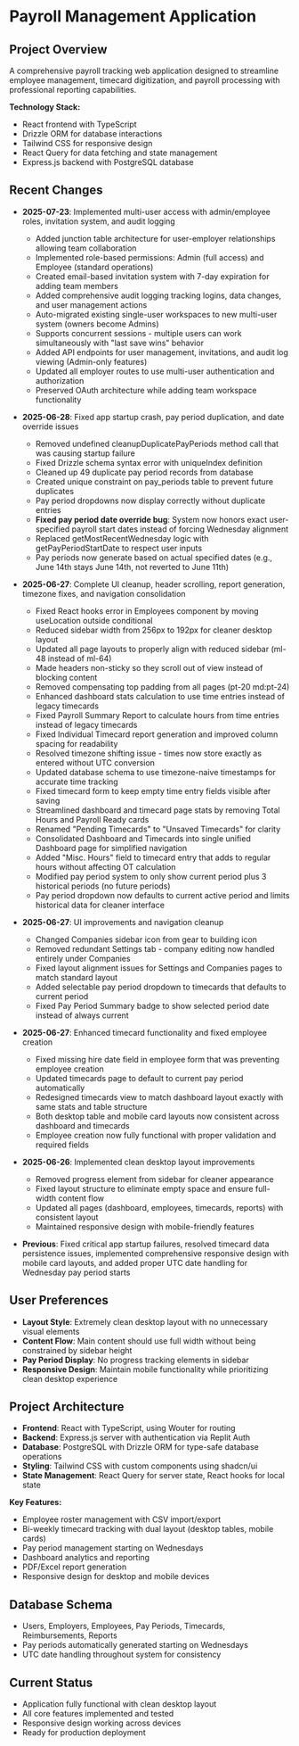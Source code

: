 # Payroll Management Application

## Project Overview
A comprehensive payroll tracking web application designed to streamline employee management, timecard digitization, and payroll processing with professional reporting capabilities.

**Technology Stack:**
- React frontend with TypeScript
- Drizzle ORM for database interactions
- Tailwind CSS for responsive design
- React Query for data fetching and state management
- Express.js backend with PostgreSQL database

## Recent Changes
- **2025-07-23**: Implemented multi-user access with admin/employee roles, invitation system, and audit logging
  - Added junction table architecture for user-employer relationships allowing team collaboration
  - Implemented role-based permissions: Admin (full access) and Employee (standard operations)
  - Created email-based invitation system with 7-day expiration for adding team members
  - Added comprehensive audit logging tracking logins, data changes, and user management actions
  - Auto-migrated existing single-user workspaces to new multi-user system (owners become Admins)
  - Supports concurrent sessions - multiple users can work simultaneously with "last save wins" behavior
  - Added API endpoints for user management, invitations, and audit log viewing (Admin-only features)
  - Updated all employer routes to use multi-user authentication and authorization
  - Preserved OAuth architecture while adding team workspace functionality

- **2025-06-28**: Fixed app startup crash, pay period duplication, and date override issues
  - Removed undefined cleanupDuplicatePayPeriods method call that was causing startup failure
  - Fixed Drizzle schema syntax error with uniqueIndex definition
  - Cleaned up 49 duplicate pay period records from database
  - Created unique constraint on pay_periods table to prevent future duplicates
  - Pay period dropdowns now display correctly without duplicate entries
  - **Fixed pay period date override bug**: System now honors exact user-specified payroll start dates instead of forcing Wednesday alignment
  - Replaced getMostRecentWednesday logic with getPayPeriodStartDate to respect user inputs
  - Pay periods now generate based on actual specified dates (e.g., June 14th stays June 14th, not reverted to June 11th)

- **2025-06-27**: Complete UI cleanup, header scrolling, report generation, timezone fixes, and navigation consolidation
  - Fixed React hooks error in Employees component by moving useLocation outside conditional
  - Reduced sidebar width from 256px to 192px for cleaner desktop layout
  - Updated all page layouts to properly align with reduced sidebar (ml-48 instead of ml-64)
  - Made headers non-sticky so they scroll out of view instead of blocking content
  - Removed compensating top padding from all pages (pt-20 md:pt-24)
  - Enhanced dashboard stats calculation to use time entries instead of legacy timecards
  - Fixed Payroll Summary Report to calculate hours from time entries instead of legacy timecards
  - Fixed Individual Timecard report generation and improved column spacing for readability
  - Resolved timezone shifting issue - times now store exactly as entered without UTC conversion
  - Updated database schema to use timezone-naive timestamps for accurate time tracking
  - Fixed timecard form to keep empty time entry fields visible after saving
  - Streamlined dashboard and timecard page stats by removing Total Hours and Payroll Ready cards
  - Renamed "Pending Timecards" to "Unsaved Timecards" for clarity
  - Consolidated Dashboard and Timecards into single unified Dashboard page for simplified navigation
  - Added "Misc. Hours" field to timecard entry that adds to regular hours without affecting OT calculation
  - Modified pay period system to only show current period plus 3 historical periods (no future periods)
  - Pay period dropdown now defaults to current active period and limits historical data for cleaner interface

- **2025-06-27**: UI improvements and navigation cleanup
  - Changed Companies sidebar icon from gear to building icon
  - Removed redundant Settings tab - company editing now handled entirely under Companies
  - Fixed layout alignment issues for Settings and Companies pages to match standard layout
  - Added selectable pay period dropdown to timecards that defaults to current period
  - Fixed Pay Period Summary badge to show selected period date instead of always current

- **2025-06-27**: Enhanced timecard functionality and fixed employee creation
  - Fixed missing hire date field in employee form that was preventing employee creation
  - Updated timecards page to default to current pay period automatically
  - Redesigned timecards view to match dashboard layout exactly with same stats and table structure
  - Both desktop table and mobile card layouts now consistent across dashboard and timecards
  - Employee creation now fully functional with proper validation and required fields

- **2025-06-26**: Implemented clean desktop layout improvements
  - Removed progress element from sidebar for cleaner appearance
  - Fixed layout structure to eliminate empty space and ensure full-width content flow
  - Updated all pages (dashboard, employees, timecards, reports) with consistent layout
  - Maintained responsive design with mobile-friendly features

- **Previous**: Fixed critical app startup failures, resolved timecard data persistence issues, implemented comprehensive responsive design with mobile card layouts, and added proper UTC date handling for Wednesday pay period starts

## User Preferences
- **Layout Style**: Extremely clean desktop layout with no unnecessary visual elements
- **Content Flow**: Main content should use full width without being constrained by sidebar height
- **Pay Period Display**: No progress tracking elements in sidebar
- **Responsive Design**: Maintain mobile functionality while prioritizing clean desktop experience

## Project Architecture
- **Frontend**: React with TypeScript, using Wouter for routing
- **Backend**: Express.js server with authentication via Replit Auth
- **Database**: PostgreSQL with Drizzle ORM for type-safe database operations
- **Styling**: Tailwind CSS with custom components using shadcn/ui
- **State Management**: React Query for server state, React hooks for local state

**Key Features:**
- Employee roster management with CSV import/export
- Bi-weekly timecard tracking with dual layout (desktop tables, mobile cards)
- Pay period management starting on Wednesdays
- Dashboard analytics and reporting
- PDF/Excel report generation
- Responsive design for desktop and mobile devices

## Database Schema
- Users, Employers, Employees, Pay Periods, Timecards, Reimbursements, Reports
- Pay periods automatically generated starting on Wednesdays
- UTC date handling throughout system for consistency

## Current Status
- Application fully functional with clean desktop layout
- All core features implemented and tested
- Responsive design working across devices
- Ready for production deployment
